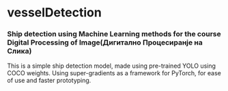 # vesselDetection
### Ship detection using Machine Learning methods for the course Digital Processing of Image(Дигитално Процесиранје на Слика)

This is a simple ship detection model, made using pre-trained YOLO using COCO weights.
Using super-gradients as a framework for PyTorch, for ease of use and faster prototyping.

